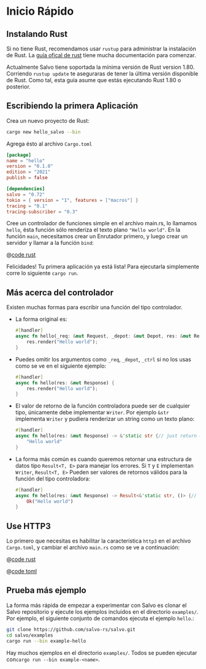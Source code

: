 # Inicio Rápido

## Instalando Rust

Si no tiene Rust, recomendamos usar `rustup` para administrar la instalación de Rust. La [guía ofical de rust](https://doc.rust-lang.org/book/ch01-01-installation.html) tiene mucha documentación para comenzar.

Actualmente Salvo tiene soportada la mínima versión de Rust version 1.80. Corriendo `rustup update` te aseguraras de tener la última versión disponible de Rust. Como tal, esta guía asume que estás ejecutando Rust 1.80 o posterior.

## Escribiendo la primera Aplicación

Crea un nuevo proyecto de Rust:

```bash
cargo new hello_salvo --bin
```

Agrega ésto al archivo `Cargo.toml`

```toml
[package]
name = "hello"
version = "0.1.0"
edition = "2021"
publish = false

[dependencies]
salvo = "0.72"
tokio = { version = "1", features = ["macros"] }
tracing = "0.1"
tracing-subscriber = "0.3"
```

Cree un controlador de funciones simple en el archivo main.rs, lo llamamos `hello`, ésta función sólo renderiza el texto plano `"Hello world"`. En la función `main`, necesitamos crear un Enrutador primero, y luego crear un servidor y llamar a la función `bind`:

@[code rust](../../../codes/hello/src/main.rs)

Felicidades! Tu primera aplicación ya está lista! Para ejecutarla simplemente corre lo siguiente `cargo run`.

## Más acerca del controlador

Existen muchas formas para escribir una función del tipo controlador.

- La forma original es:

    ```rust
    #[handler]
    async fn hello(_req: &mut Request, _depot: &mut Depot, res: &mut Response, _ctrl: &mut FlowCtrl) {
        res.render("Hello world");
    }
    ```

- Puedes omitir los argumentos como `_req`, `_depot`, `_ctrl` si no los usas como se ve en el siguiente ejemplo:

    ```rust
    #[handler]
    async fn hello(res: &mut Response) {
        res.render("Hello world");
    }
    ```

- El valor de retorno de la función controladora puede ser de cualquier tipo, únicamente debe implementar `Writer`. Por ejemplo `&str` implementa `Writer` y pudiera renderizar un string como un texto plano:

    ```rust
    #[handler]
    async fn hello(res: &mut Response) -> &'static str {// just return &str
        "Hello world"
    }
    ```

- La forma más común es cuando queremos retornar una estructura de datos tipo `Result<T, E>` para manejar los errores. Si `T` y `E` implementan `Writer`, `Result<T, E>` Pueden ser valores de retornos válidos para la función del tipo controladora:

    ```rust
    #[handler]
    async fn hello(res: &mut Response) -> Result<&'static str, ()> {// return Result
        Ok("Hello world")
    }
    ```

## Use HTTP3

Lo primero que necesitas es habilitar la característica `http3` en el archivo `Cargo.toml`, y cambiar el archivo `main.rs` como se ve a continuación:

<CodeGroup>
  <CodeGroupItem title="main.rs" active>

@[code rust](../../../codes/hello-h3/src/main.rs)

  </CodeGroupItem>
  <CodeGroupItem title="Cargo.toml">

@[code toml](../../../codes/hello-h3/Cargo.toml)

  </CodeGroupItem>
</CodeGroup>

## Prueba más ejemplo

La forma más rápida de empezar a experimentar con Salvo es clonar el
Salvo repositorio y ejecute los ejemplos incluidos en el directorio `examples/`.
Por ejemplo, el siguiente conjunto de comandos ejecuta el ejemplo `hello`.:

```sh
git clone https://github.com/salvo-rs/salvo.git
cd salvo/examples
cargo run --bin example-hello
```

Hay muchos ejemplos en el directorio `examples/`. Todos se pueden ejecutar con`cargo run --bin example-<name>`.
